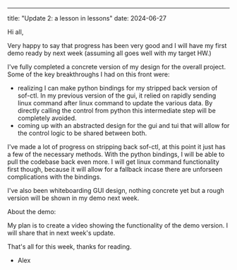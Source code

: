 ---
title: "Update 2: a lesson in lessons"
date: 2024-06-27

Hi all, 

Very happy to say that progress has been very good and I will have my first demo ready by next week (assuming all goes well with my target HW.)

I've fully completed a concrete version of my design for the overall project. Some of the key breakthroughs I had on this front were:

- realizing I can make python bindings for my stripped back version of sof-ctl. In my previous version of the gui, it relied on rapidly sending linux command after linux command to update the various data. By directly calling the control from python this intermediate step will be completely avoided.
- coming up with an abstracted design for the gui and tui that will allow for the control logic to be shared between both.

I've made a lot of progress on stripping back sof-ctl, at this point it just has a few of the necessary methods. With the python bindings, I will be able to pull the codebase back even more. I will get linux command functionality first though, because it will allow for a fallback incase there are unforseen complications with the bindings.

I've also been whiteboarding GUI design, nothing concrete yet but a rough version will be shown in my demo next week.

About the demo:

My plan is to create a video showing the functionality of the demo version. I will share that in next week's update.

That's all for this week, thanks for reading.

- Alex
 
